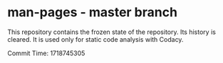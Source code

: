 # man-pages - master branch

This repository contains the frozen state of the repository.
Its history is cleared. It is used only for static code
analysis with Codacy.

Commit Time: 1718745305